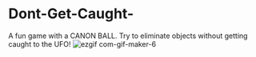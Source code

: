 # Dont-Get-Caught-
A fun game with a CANON BALL. Try to eliminate objects without getting caught to the UFO!
![ezgif com-gif-maker-6](https://user-images.githubusercontent.com/72739765/166289464-a0abc0b4-8ef5-4654-97cd-81d4cb9e738b.gif)
